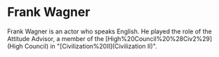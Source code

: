 # Frank Wagner

Frank Wagner is an actor who speaks English. He played the role of the Attitude Advisor, a member of the [High%20Council%20%28Civ2%29](High Council) in "[Civilization%20II](Civilization II)".